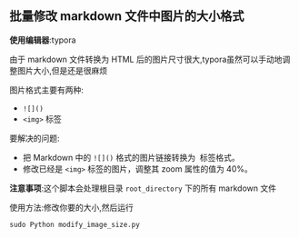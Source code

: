 ## 批量修改 markdown 文件中图片的大小格式
**使用编辑器**:typora

由于 markdown 文件转换为 HTML 后的图片尺寸很大,typora虽然可以手动地调整图片大小,但是还是很麻烦

图片格式主要有两种:
- `![]()`
- `<img>` 标签

要解决的问题:
- 把 Markdown 中的 `![]()` 格式的图片链接转换为 <img> 标签格式。
- 修改已经是 `<img>` 标签的图片，调整其 zoom 属性的值为 40%。

**注意事项**:这个脚本会处理根目录 `root_directory` 下的所有 markdown 文件

使用方法:修改你要的大小,然后运行
```
sudo Python modify_image_size.py
```
